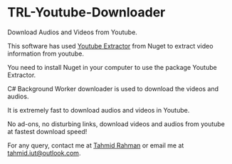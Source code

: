 # TRL-Youtube-Downloader

Download Audios and Videos from Youtube.

This software has used [Youtube Extractor](https://www.nuget.org/packages/YoutubeExtractor) from Nuget to extract video information from youtube.

You need to install Nuget in your computer to use the package Youtube Extractor.

C# Background Worker downloader is used to download the videos and audios.

It is extremely fast to download audios and videos in Youtube.

No ad-ons, no disturbing links, download videos and audios from youtube at fastest download speed!

For any query, contact me at [Tahmid Rahman](https://www.facebook.com/tahmid.iut) or email me at tahmid.iut@outlook.com.


